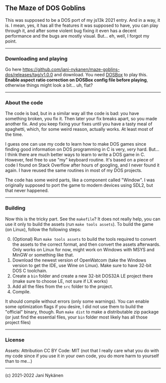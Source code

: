 ## The Maze of DOS Goblins

This was supposed to be a DOS port of my js13k 2021 entry. And in a way, it is. I mean, yes, it has all the features it was supposed to have, you can play through it, and after some violent bug fixing it even has a decent performance and the bugs are mostly visual. But... eh, well, I forgot my point. 

-------

### Downloading and playing

Go here https://github.com/jani-nykanen/maze-goblins-dos/releases/tag/v1.0.0 and download. You need [DOSBox](https://www.dosbox.com/) to play this. **Enable aspect ratio correction on DOSBox config file before playing**, otherwise things might look a bit... uh, flat?

-------

### About the code

The code is bad, but in a similar way all the code is bad: you have something broken, you fix it. Then later your fix breaks apart, so you made another fix. And you keep fixing your fixes until you have a tasty meal of spaghetti, which, for some weird reason, actually works. At least most of the time.

I guess one can use my code to learn how to make DOS games since finding good information on DOS programming in C is very, *very* hard. But... I think there are much better ways to learn to write a DOS game in C. However, feel free to use "my" keyboard routine. It's based on a piece of code I found on Stack Overflow after hours of googling, and I never found it again. I have reused the same routines in most of my DOS projects.

The code has some weird parts, like a component called "Window". I was originally supposed to port the game to modern devices using SDL2, but that never happened.

-------

### Building

Now this is the tricky part. See the `makefile`? It does not really help, you can use it only to build the assets (run `make tools assets`). To build the game (on Linux), follow the following steps:

0) (Optional) Run `make tools assets` to build the tools required to convert the assets to the correct format, and then convert the assets afterwards. Only works on Linux for now, might work on Windows with MSYS and MinGW or something like that.
1) Download the newest version of OpenWatcom (take the Windows version to get the IDE, use Wine on Linux). Make sure to have 32-bit DOS C toolchain.
2) Create a `bin` folder and create a new 32-bit DOS32A LE project there (make sure to choose LE, not sure if LX works)
3) Add all the files from the `src` folder to the project.
4) Compile.

It should compile without errors (only some warnings). You can enable some optimization flags if you desire, I did not use them to build the "official" binary, though. Run `make dist` to make a distributable zip package (or just find the essential files, your `bin` folder most likely has all those project files)

--------

### License

Assets: Attribution CC BY
Code: MIT (not that I really care what you do with my code since if you use it in your own code, you do more harm to yourself than to me...)

--------


(c) 2021-2022 Jani Nykänen


